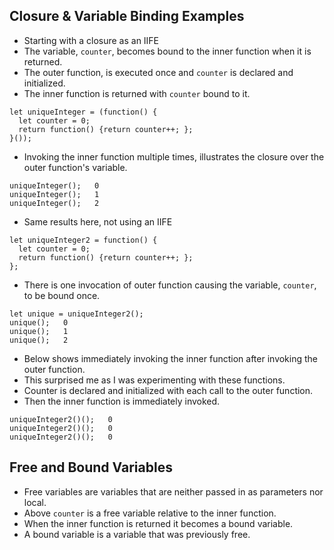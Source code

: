  ## Closure & Variable Binding Examples

 * Starting with a closure as an IIFE  
 * The variable, ```counter```, becomes bound to the inner function when it is returned.  
 * The outer function, is executed once and  ```counter``` is declared and initialized.  
 * The inner function is returned with ```counter``` bound to it.
```
let uniqueInteger = (function() {
  let counter = 0;
  return function() {return counter++; };
}());
```

 * Invoking the inner function multiple times, illustrates the closure over the outer function's variable.  
```
uniqueInteger();   0
uniqueInteger();   1
uniqueInteger();   2
```
 * Same results here, not using an IIFE  
```
let uniqueInteger2 = function() { 
  let counter = 0;
  return function() {return counter++; };
};
```
 * There is one invocation of outer function causing the variable, ```counter```, to be bound once.  
```
let unique = uniqueInteger2();
unique();   0
unique();   1
unique();   2
```

 * Below shows immediately invoking the inner function after invoking the outer function.   
 * This surprised me as I was experimenting with these functions.
 * Counter is declared and initialized with each call to the outer function.  
 * Then the inner function is immediately invoked. 
```
uniqueInteger2()();   0
uniqueInteger2()();   0
uniqueInteger2()();   0
```

 ## Free and Bound Variables
 * Free variables are variables that are neither passed in as parameters nor local.
 * Above ```counter``` is a free variable relative to the inner function. 
 * When the inner function is returned it becomes a bound variable.
 * A bound variable is a variable that was previously free.

